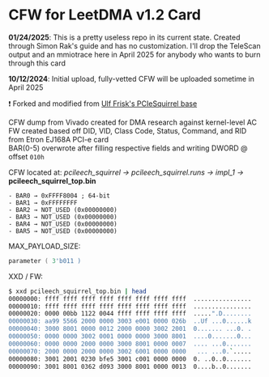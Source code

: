 # CFW for LeetDMA v1.2 Card
**01/24/2025**: This is a pretty useless repo in its current state. Created through Simon Rak's guide and has no customization. I'll drop the TeleScan output and an mmiotrace here in April 2025 for anybody who wants to burn through this card

**10/12/2024**: Initial upload, fully-vetted CFW will be uploaded sometime in April 2025

❗ Forked and modified from [Ulf Frisk's PCIeSquirrel base](https://github.com/ufrisk/pcileech-fpga/tree/master/PCIeSquirrel)

CFW dump from Vivado created for DMA research against kernel-level AC<br>
FW created based off DID, VID, Class Code, Status, Command, and RID from Etron EJ168A PCI-e card<br>
BAR(0-5) overwrote after filling respective fields and writing DWORD @ offset `010h`

CFW located at: *pcileech_squirrel -> pcileech_squirrel.runs -> impl_1 ->* **pcileech_squirrel_top.bin**

```ASM
- BAR0 → 0xFFFF8004 ; 64-bit
- BAR1 → 0xFFFFFFFF
- BAR2 → NOT_USED (0x00000000)
- BAR3 → NOT_USED (0x00000000)
- BAR4 → NOT_USED (0x00000000)
- BAR5 → NOT_USED (0x00000000)
```

MAX_PAYLOAD_SIZE:
```asm
parameter ( 3'b011 )
```

XXD / FW:
```bash
$ xxd pcileech_squirrel_top.bin | head
00000000: ffff ffff ffff ffff ffff ffff ffff ffff  ................
00000010: ffff ffff ffff ffff ffff ffff ffff ffff  ................
00000020: 0000 00bb 1122 0044 ffff ffff ffff ffff  .....".D........
00000030: aa99 5566 2000 0000 3003 e001 0000 026b  ..Uf ...0......k
00000040: 3000 8001 0000 0012 2000 0000 3002 2001  0....... ...0. .
00000050: 0000 0000 3002 0001 0000 0000 3000 8001  ....0.......0...
00000060: 0000 0000 2000 0000 3000 8001 0000 0007  .... ...0.......
00000070: 2000 0000 2000 0000 3002 6001 0000 0000   ... ...0.`.....
00000080: 3001 2001 0230 bfe5 3001 c001 0000 0000  0. ..0..0.......
00000090: 3001 8001 0362 d093 3000 8001 0000 0013  0....b..0.......
```
